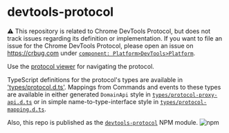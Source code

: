 # devtools-protocol

:warning:
This repository is related to Chrome DevTools Protocol, but does not track issues regarding its definition or implementation.
If you want to file an issue for the Chrome DevTools Protocol, please open an issue on https://crbug.com under [`component: Platform>DevTools>Platform`](https://bugs.chromium.org/p/chromium/issues/entry?components=Platform%3EDevTools%3EPlatform).

Use the [protocol viewer](https://chromedevtools.github.io/devtools-protocol/) for navigating the protocol.

TypeScript definitions for the protocol's types are available in ['types/protocol.d.ts'](https://github.com/ChromeDevTools/devtools-protocol/tree/master/types). Mappings from Commands and events to these types are available in either generated `DomainApi` style in [`types/protocol-proxy-api.d.ts`](https://github.com/ChromeDevTools/devtools-protocol/blob/master/types/protocol-proxy-api.d.ts) or in simple name-to-type-interface style in [`types/protocol-mapping.d.ts`](https://github.com/ChromeDevTools/devtools-protocol/blob/master/types/protocol-mapping.d.ts).

Also, this repo is published as the [`devtools-protocol`](https://www.npmjs.com/package/devtools-protocol) NPM module. 
![npm](https://img.shields.io/npm/v/devtools-protocol.svg?style=flat-square)
